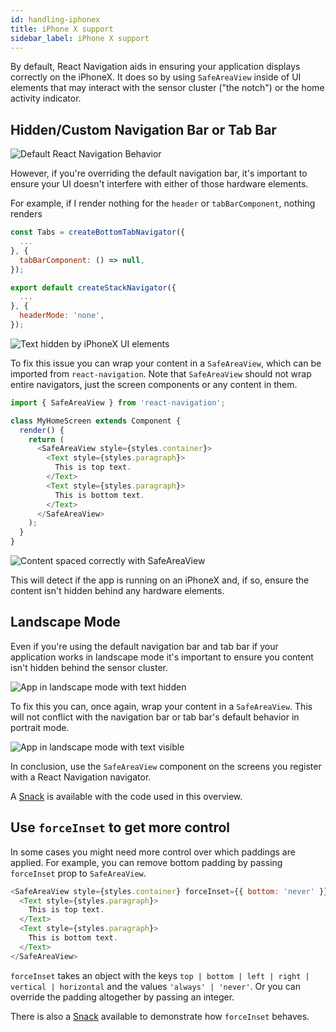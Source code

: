 ```yaml
---
id: handling-iphonex
title: iPhone X support
sidebar_label: iPhone X support
---
```


By default, React Navigation aids in ensuring your application displays correctly on the iPhoneX. It does so by using `SafeAreaView` inside of UI elements that may interact with the sensor cluster ("the notch") or the home activity indicator.

## Hidden/Custom Navigation Bar or Tab Bar

![Default React Navigation Behavior](/assets/iphoneX/01-iphonex-default.png)

However, if you're overriding the default navigation bar, it's important to ensure your UI doesn't interfere with either of those hardware elements.

For example, if I render nothing for the `header` or `tabBarComponent`, nothing renders

```javascript
const Tabs = createBottomTabNavigator({
  ...
}, {
  tabBarComponent: () => null,
});

export default createStackNavigator({
  ...
}, {
  headerMode: 'none',
});
```

![Text hidden by iPhoneX UI elements](/assets/iphoneX/02-iphonex-content-hidden.png)

To fix this issue you can wrap your content in a `SafeAreaView`, which can be imported from `react-navigation`. Note that `SafeAreaView` should not wrap entire navigators, just the screen components or any content in them.

```javascript
import { SafeAreaView } from 'react-navigation';

class MyHomeScreen extends Component {
  render() {
    return (
      <SafeAreaView style={styles.container}>
        <Text style={styles.paragraph}>
          This is top text.
        </Text>
        <Text style={styles.paragraph}>
          This is bottom text.
        </Text>
      </SafeAreaView>
    );
  }
}
```

![Content spaced correctly with SafeAreaView](/assets/iphoneX/03-iphonex-content-fixed.png)

This will detect if the app is running on an iPhoneX and, if so, ensure the content isn't hidden behind any hardware elements.

## Landscape Mode

Even if you're using the default navigation bar and tab bar if your application works in landscape mode it's important to ensure you content isn't hidden behind the sensor cluster.

![App in landscape mode with text hidden](/assets/iphoneX/04-iphonex-landscape-hidden.png)

To fix this you can, once again, wrap your content in a `SafeAreaView`. This will not conflict with the navigation bar or tab bar's default behavior in portrait mode.

![App in landscape mode with text visible](/assets/iphoneX/05-iphonex-landscape-fixed.png)

In conclusion, use the `SafeAreaView` component on the screens you register with a React Navigation navigator.

A [Snack](https://snack.expo.io/BJ6-M8pEG) is available with the code used in this overview.

## Use `forceInset` to get more control

In some cases you might need more control over which paddings are applied. For example, you can remove bottom padding by passing `forceInset` prop to `SafeAreaView`.

```javascript
<SafeAreaView style={styles.container} forceInset={{ bottom: 'never' }}>
  <Text style={styles.paragraph}>
    This is top text.
  </Text>
  <Text style={styles.paragraph}>
    This is bottom text.
  </Text>
</SafeAreaView>
```

`forceInset` takes an object with the keys `top | bottom | left | right | vertical | horizontal` and the values `'always' | 'never'`. Or you can override the padding altogether by passing an integer.

There is also a [Snack](https://snack.expo.io/@jozan/react-navigation-docs:-safeareaview-demo) available to demonstrate how `forceInset` behaves.
